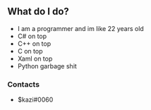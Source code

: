 ## What do I do?
- I am a programmer and im like 22 years old
- C# on top
- C++ on top
- C on top
- Xaml on top
- Python garbage shit

### Contacts
- $kazi#0060
